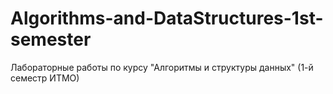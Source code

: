 # Algorithms-and-DataStructures-1st-semester
Лабораторные работы по курсу "Алгоритмы и структуры данных" (1-й семестр ИТМО)
